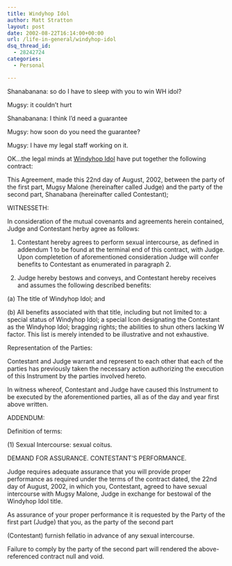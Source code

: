 ```yaml
---
title: Windyhop Idol
author: Matt Stratton
layout: post
date: 2002-08-22T16:14:00+00:00
url: /life-in-general/windyhop-idol
dsq_thread_id:
  - 28242724
categories:
  - Personal

---
```

Shanabanana: so do I have to sleep with you to win WH idol?
  
Mugsy: it couldn&#8217;t hurt
  
Shanabanana: I think I&#8217;d need a guarantee
  
Mugsy: how soon do you need the guarantee?
  
Mugsy: I have my legal staff working on it.

OK&#8230;the legal minds at [Windyhop Idol][1] have put together the following contract:

This Agreement, made this 22nd day of August, 2002, between the party of the first part, Mugsy Malone (hereinafter called Judge) and the party of the second part, Shanabana (hereinafter called Contestant);

WITNESSETH:

In consideration of the mutual covenants and agreements herein contained, Judge and Contestant herby agree as follows:

1. Contestant hereby agrees to perform sexual intercourse, as defined in addendum 1 to be found at the terminal end of this contract, with Judge. Upon completetion of aforementioned consideration Judge will confer benefits to Contestant as enumerated in paragraph 2.

2. Judge hereby bestows and conveys, and Contestant hereby receives and assumes the following described benefits:

(a) The title of Windyhop Idol; and
       
(b) All benefits associated with that title, including but not limited to: a special status of Windyhop Idol; a special Icon designating the Contestant as the Windyhop Idol; bragging rights; the abilities to shun others lacking W factor. This list is merely intended to be illustrative and not exhaustive.

Representation of the Parties:

Contestant and Judge warrant and represent to each other that each of the parties has previously taken the necessary action authorizing the execution of this Instrument by the parties involved hereto.

In witness whereof, Contestant and Judge have caused this Instrument to be executed by the aforementioned parties, all as of the day and year first above written.

ADDENDUM:

Definition of terms:

(1) Sexual Intercourse: sexual coitus.

DEMAND FOR ASSURANCE. CONTESTANT&#8217;S PERFORMANCE.

Judge requires adequate assurance that you will provide proper performance as required under the terms of the contract dated, the 22nd day of August, 2002, in which you, Contestant, agreed to have sexual intercourse with Mugsy Malone, Judge in exchange for bestowal of the Windyhop Idol title.

As assurance of your proper performance it is requested by the Party of the first part (Judge) that you, as the party of the second part
  
(Contestant) furnish fellatio in advance of any sexual intercourse.

Failure to comply by the party of the second part will rendered the above-referenced contract null and void.

 [1]: https://www.windyhop.org/ubb/ubb2/Forum10/HTML/006313.html